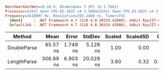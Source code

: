 ``` ini

BenchmarkDotNet=v0.10.9, OS=Windows 7 SP1 (6.1.7601)
Processor=Intel Xeon CPU E5-2637 v4 3.50GHzIntel Xeon CPU E5-2637 v4 3.50GHz, ProcessorCount=16
Frequency=3410097 Hz, Resolution=293.2468 ns, Timer=TSC
  [Host]     : .NET Framework 4.7 (CLR 4.0.30319.42000), 64bit RyuJIT-v4.7.2114.0
  DefaultJob : .NET Framework 4.7 (CLR 4.0.30319.42000), 64bit RyuJIT-v4.7.2114.0


```
 |      Method |      Mean |    Error |    StdDev | Scaled | ScaledSD |  Gen 0 | Allocated |
 |------------ |----------:|---------:|----------:|-------:|---------:|-------:|----------:|
 |  DoubleParse |  85.57 ns | 1.749 ns |  5.128 ns |   1.00 |     0.00 |      - |       0 B |
 | LengthParse | 306.89 ns | 6.903 ns | 20.028 ns |   3.60 |     0.32 | 0.0148 |      96 B |
